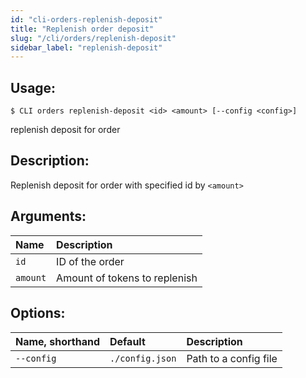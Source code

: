 ```yaml
---
id: "cli-orders-replenish-deposit"
title: "Replenish order deposit"
slug: "/cli/orders/replenish-deposit"
sidebar_label: "replenish-deposit"
---
```


## Usage:

```shell
$ CLI orders replenish-deposit <id> <amount> [--config <config>]
```

replenish deposit for order

## Description:

Replenish deposit for order with specified id by `<amount>`

## Arguments:

|**Name**|**Description**|
| :- | :- |
|`id`|ID of the order|
|`amount`|Amount of tokens to replenish|

## Options:

|**Name, shorthand**|**Default**|**Description**|
| :- | :- | :- |
|`--config`|`./config.json`|Path to a config file|
